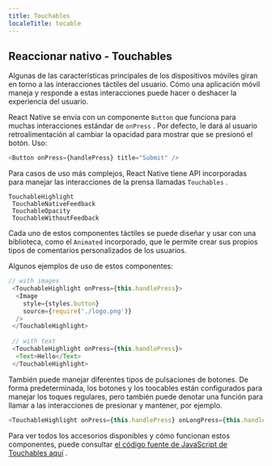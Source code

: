 ```yaml
---
title: Touchables
localeTitle: tocable
---
```

## Reaccionar nativo - Touchables

Algunas de las características principales de los dispositivos móviles giran en torno a las interacciones táctiles del usuario. Cómo una aplicación móvil maneja y responde a estas interacciones puede hacer o deshacer la experiencia del usuario.

React Native se envía con un componente `Button` que funciona para muchas interacciones estándar de `onPress` . Por defecto, le dará al usuario retroalimentación al cambiar la opacidad para mostrar que se presionó el botón. Uso:

```js
<Button onPress={handlePress} title="Submit" /> 
```

Para casos de uso más complejos, React Native tiene API incorporadas para manejar las interacciones de la prensa llamadas `Touchables` .
```
TouchableHighlight 
 TouchableNativeFeedback 
 TouchableOpacity 
 TouchableWithoutFeedback 
```

Cada uno de estos componentes táctiles se puede diseñar y usar con una biblioteca, como el `Animated` incorporado, que le permite crear sus propios tipos de comentarios personalizados de los usuarios.

Algunos ejemplos de uso de estos componentes:

```js
// with images 
 <TouchableHighlight onPress={this.handlePress}> 
  <Image 
    style={styles.button} 
    source={require('./logo.png')} 
  /> 
 </TouchableHighlight> 
 
 // with text 
 <TouchableHighlight onPress={this.handlePress}> 
  <Text>Hello</Text> 
 </TouchableHighlight> 
```

También puede manejar diferentes tipos de pulsaciones de botones. De forma predeterminada, los botones y los toocables están configurados para manejar los toques regulares, pero también puede denotar una función para llamar a las interacciones de presionar y mantener, por ejemplo.

```js
<TouchableHighlight onPress={this.handlePress} onLongPress={this.handleLongPress}> 
```

Para ver todos los accesorios disponibles y cómo funcionan estos componentes, puede consultar [el código fuente de JavaScript de Touchables aquí](https://github.com/facebook/react-native/tree/master/Libraries/Components/Touchable) .